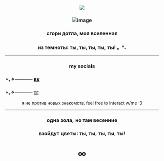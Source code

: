 ### <p align="center"> ![](https://komarev.com/ghpvc/?username=kaizenyann&color=blue)
### <p align="center"> ![image](https://media1.tenor.com/m/9T4ygKwk_3AAAAAd/bobzora-p3.gif)
### <p align="center">сгори дотла, моя вселенная
### <p align="center">   из темноты: ты, ты, ты, ты, ты! 。°˖ 
____ 

### <p align="center">my socials
### ∘₊✧───── [вк](https://vk.com/kaizenyan)
### ∘₊✧───── [тг](https://t.me/kaizenyan)
<p align="center"> я не против новых знакомств, feel free to interact w/me :3
  
____
  
### <p align="center"> одна зола, но там весенние
### <p align="center">взойдут цветы: ты, ты, ты, ты, ты!
# <p align="center">∞

